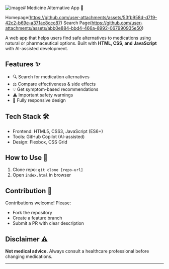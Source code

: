 ![image](https://github.com/user-attachments/assets/c9186131-4411-4b8f-bdcf-dbfca0a29236)# Medicine Alternative App 💊

Homepage(https://github.com/user-attachments/assets/53fb958d-d719-42c2-b69e-a371ac8ccc87)
Search Page(https://github.com/user-attachments/assets/abb0e884-bbd4-466a-8992-067990935e50)


A web app that helps users find safe alternatives to medications using natural or pharmaceutical options. Built with **HTML, CSS, and JavaScript** with AI-assisted development.

## Features ✨
- 🔍 Search for medication alternatives
- ⚖️ Compare effectiveness & side effects
- 💡 Get symptom-based recommendations
- ⚠️ Important safety warnings
- 📱 Fully responsive design

## Tech Stack 🛠️
- Frontend: HTML5, CSS3, JavaScript (ES6+)
- Tools: GitHub Copilot (AI-assisted)
- Design: Flexbox, CSS Grid

## How to Use 🚀
1. Clone repo: `git clone [repo-url]`
2. Open `index.html` in browser

## Contribution 🤝
Contributions welcome! Please:
- Fork the repository
- Create a feature branch
- Submit a PR with clear description

## Disclaimer ⚠️
**Not medical advice.** Always consult a healthcare professional before changing medications.


---

